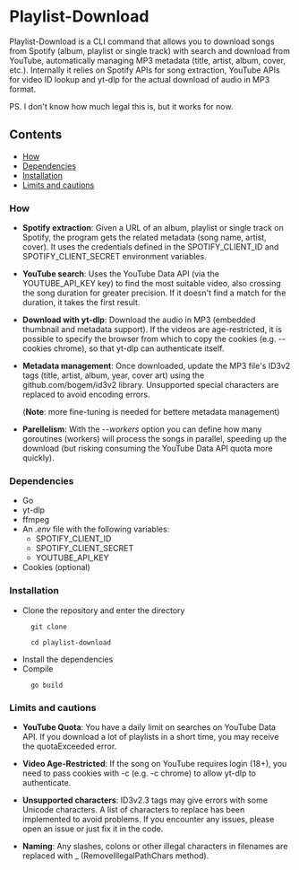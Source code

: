 # Playlist-Download

Playlist-Download is a CLI command that allows you to download songs from Spotify (album, playlist or single track) with
search and download from YouTube, automatically managing MP3 metadata (title, artist, album, cover, etc.).
Internally it relies on Spotify APIs for song extraction, YouTube APIs for video ID lookup and yt-dlp for the actual
download of audio in MP3 format.

PS. I don't know how much legal this is, but it works for now.

## Contents

- [How](#how)
- [Dependencies](#dependencies)
- [Installation](#installation)
- [Limits and cautions](#limits-and-cautions)

### How

- **Spotify extraction**:
  Given a URL of an album, playlist or single track on Spotify, the program gets the related metadata (song name,
  artist, cover).
  It uses the credentials defined in the SPOTIFY_CLIENT_ID and SPOTIFY_CLIENT_SECRET environment variables.

- **YouTube search**:
  Uses the YouTube Data API (via the YOUTUBE_API_KEY key) to find the most suitable video, also crossing the song
  duration for greater precision.
  If it doesn't find a match for the duration, it takes the first result.

- **Download with yt-dlp**:
  Download the audio in MP3 (embedded thumbnail and metadata support).
  If the videos are age-restricted, it is possible to specify the browser from which to copy the cookies (e.g. --cookies
  chrome), so that yt-dlp can authenticate itself.

- **Metadata management**:
  Once downloaded, update the MP3 file's ID3v2 tags (title, artist, album, year, cover art) using the
  github.com/bogem/id3v2 library.
  Unsupported special characters are replaced to avoid encoding errors.

  (**Note**: more fine-tuning is needed for bettere metadata management)

- **Parellelism**:
  With the *--workers* option you can define how many goroutines (workers) will process the songs in parallel, speeding
  up
  the download (but risking consuming the YouTube Data API quota more quickly).

### Dependencies

- Go
- yt-dlp
- ffmpeg
- An *.env* file with the following variables:
    - SPOTIFY_CLIENT_ID
    - SPOTIFY_CLIENT_SECRET
    - YOUTUBE_API_KEY
- Cookies (optional)

### Installation

- Clone the repository and enter the directory
  ```shell
    git clone 
  ```
  ```shell
    cd playlist-download
  ```
- Install the dependencies
- Compile
  ```shell
    go build
  ```

### Limits and cautions

- **YouTube Quota**:
  You have a daily limit on searches on YouTube Data API. If you download a lot of playlists in a short time, you may
  receive the quotaExceeded error.

- **Video Age-Restricted**:
  If the song on YouTube requires login (18+), you need to pass cookies with -c (e.g. -c chrome) to allow yt-dlp to
  authenticate.

- **Unsupported characters**:
  ID3v2.3 tags may give errors with some Unicode characters. A list of characters to replace has been implemented to
  avoid problems. If you encounter any issues, please open an issue or just fix it in the code.

- **Naming**:
  Any slashes, colons or other illegal characters in filenames are replaced with _ (RemoveIllegalPathChars method).